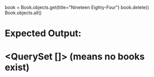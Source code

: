 book = Book.objects.get(title="Nineteen Eighty-Four")
book.delete()
Book.objects.all()
# Expected Output:
# <QuerySet []>  (means no books exist)
